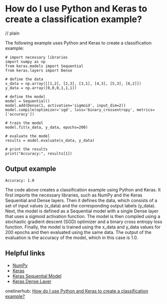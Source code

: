 # How do I use Python and Keras to create a classification example?
// plain

The following example uses Python and Keras to create a classification example:

```
# import necessary libraries
import numpy as np
from keras.models import Sequential
from keras.layers import Dense

# define the data
x_data = np.array([[1,2], [2,3], [3,1], [4,3], [5,3], [6,2]])
y_data = np.array([0,0,0,1,1,1])

# define the model
model = Sequential()
model.add(Dense(1, activation='sigmoid', input_dim=2))
model.compile(optimizer='sgd', loss='binary_crossentropy', metrics=['accuracy'])

# train the model
model.fit(x_data, y_data, epochs=200)

# evaluate the model
results = model.evaluate(x_data, y_data)

# print the results
print("Accuracy:", results[1])
```

## Output example


```
Accuracy: 1.0
```

The code above creates a classification example using Python and Keras. It first imports the necessary libraries, such as NumPy and the Keras Sequential and Dense layers. Then it defines the data, which consists of a set of input values (x_data) and the corresponding output labels (y_data). Next, the model is defined as a Sequential model with a single Dense layer that uses a sigmoid activation function. The model is then compiled using a stochastic gradient descent (SGD) optimizer and a binary cross entropy loss function. Finally, the model is trained using the x_data and y_data values for 200 epochs and then evaluated using the same data. The output of the evaluation is the accuracy of the model, which in this case is 1.0.

## Helpful links
- [NumPy](https://numpy.org/)
- [Keras](https://keras.io/)
- [Keras Sequential Model](https://keras.io/getting-started/sequential-model-guide/)
- [Keras Dense Layer](https://keras.io/layers/core/)

onelinerhub: [How do I use Python and Keras to create a classification example?](https://onelinerhub.com/python-keras/how-do-i-use-python-and-keras-to-create-a-classification-example)